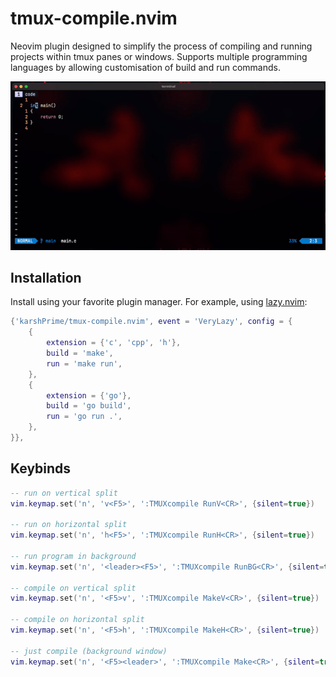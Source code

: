 # tmux-compile.nvim

Neovim plugin designed to simplify the process of compiling and running projects
within tmux panes or windows. Supports multiple programming languages by
allowing customisation of build and run commands.

![preview](.media/screenshot.gif)

## Installation

Install using your favorite plugin manager. For example, using
[lazy.nvim](https://github.com/folke/lazy.nvim):
```lua
{'karshPrime/tmux-compile.nvim', event = 'VeryLazy', config = {
    {
        extension = {'c', 'cpp', 'h'},
        build = 'make',
        run = 'make run',
    },
    {
        extension = {'go'},
        build = 'go build',
        run = 'go run .',
    },
}},
```

## Keybinds

```lua
-- run on vertical split
vim.keymap.set('n', 'v<F5>', ':TMUXcompile RunV<CR>', {silent=true})

-- run on horizontal split
vim.keymap.set('n', 'h<F5>', ':TMUXcompile RunH<CR>', {silent=true})

-- run program in background
vim.keymap.set('n', '<leader><F5>', ':TMUXcompile RunBG<CR>', {silent=true})

-- compile on vertical split
vim.keymap.set('n', '<F5>v', ':TMUXcompile MakeV<CR>', {silent=true})

-- compile on horizontal split
vim.keymap.set('n', '<F5>h', ':TMUXcompile MakeH<CR>', {silent=true})

-- just compile (background window)
vim.keymap.set('n', '<F5><leader>', ':TMUXcompile Make<CR>', {silent=true})
```

